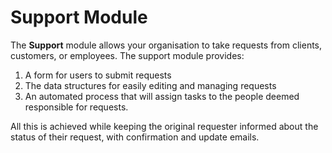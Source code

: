 # Support Module

The **Support** module allows your organisation to take requests from clients, customers, or employees. The support module provides:

1. A form for users to submit requests
2. The data structures for easily editing and managing requests
3. An automated process that will assign tasks to the people deemed responsible for requests.

All this is achieved while keeping the original requester informed about the status of their request, with confirmation and update emails.